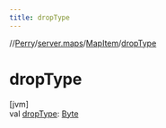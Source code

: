 ```yaml
---
title: dropType
---
```

//[Perry](../../../index.html)/[server.maps](../index.html)/[MapItem](index.html)/[dropType](drop-type.html)



# dropType



[jvm]\
val [dropType](drop-type.html): [Byte](https://kotlinlang.org/api/latest/jvm/stdlib/kotlin/-byte/index.html)




